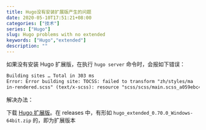 ```yaml
---
title: Hugo没有安装扩展版产生的问题
date: 2020-05-10T17:51:21+08:00
categories: ["技术"]
series: ["Hugo"]
slug: Hugo problems with no extended
keywords: ["Hugo","extended"]
description: ""
---
```


如果没有安装 Hugo 扩展版，在执行 `hugo server` 命令时，会报如下错误：

```markdown
Building sites … Total in 303 ms
Error: Error building site: TOCSS: failed to transform "zh/styles/ma
in-rendered.scss" (text/x-scss): resource "scss/scss/main.scss_a059ebc49e8302e6cfbf0e02020b9d85" not found in file cache
```

解决办法：

下载 [Hugo 扩展版](https://github.com/gohugoio/hugo/releases)。在 releases 中，有形如 `hugo_extended_0.70.0_Windows-64bit.zip` 的，即为扩展版本